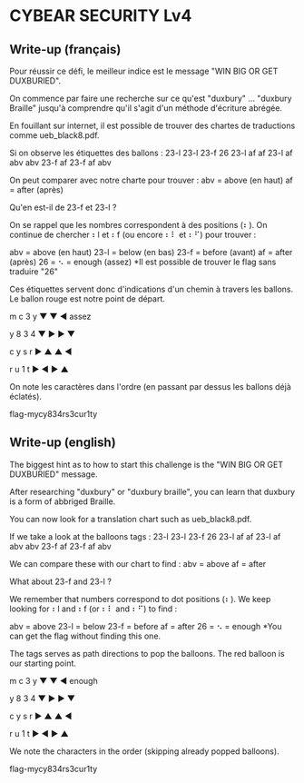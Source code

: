# CYBEAR SECURITY Lv4

## Write-up (français)

Pour réussir ce défi, le meilleur indice est le message "WIN BIG OR GET DUXBURIED".

On commence par faire une recherche sur ce qu'est "duxbury" ... "duxbury Braille" jusqu'à comprendre qu'il s'agit d'un méthode d'écriture abrégée.

En fouillant sur internet, il est possible de trouver des chartes de traductions comme ueb_black8.pdf.

Si on observe les étiquettes des ballons :
23-l    23-l    23-f    26
23-l    af      af      23-l
af      abv     abv     23-f
af      23-f    af      abv

On peut comparer avec notre charte pour trouver : 
abv = above (en haut)
af = after (après)

Qu'en est-il de 23-f et 23-l ?

On se rappel que les nombres correspondent à des positions (⠆). On continue de chercher 
⠆l et ⠆f (ou encore ⠆⠇ et ⠆⠋) pour trouver :

abv = above (en haut)
23-l = below (en bas)
23-f = before (avant)
af = after (après)
26 = ⠢ = enough (assez) *Il est possible de trouver le flag sans traduire "26"

Ces étiquettes servent donc d'indications d'un chemin à travers les ballons. Le ballon rouge est notre point de départ.

m      c      3      y
▼      ▼      ◄    assez

y      8      3      4
▼      ►      ►      ▼

c      y      s      r
►      ▲      ▲      ◄

r      u      1      t
►      ◄      ►      ▲

On note les caractères dans l'ordre (en passant par dessus les ballons déjà éclatés).

flag-mycy834rs3cur1ty

## Write-up (english)

The biggest hint as to how to start this challenge is the "WIN BIG OR GET DUXBURIED" message.

After researching "duxbury" or "duxbury braille", you can learn that duxbury is a form of abbriged Braille.

You can now look for a translation chart such as ueb_black8.pdf.

If we take a look at the balloons tags :
23-l    23-l    23-f    26
23-l    af      af      23-l
af      abv     abv     23-f
af      23-f    af      abv

We can compare these with our chart to find : 
abv = above
af = after

What about 23-f and 23-l ?

We remember that numbers correspond to dot positions (⠆). We keep looking for
⠆l and ⠆f (or ⠆⠇ and ⠆⠋) to find :

abv = above
23-l = below
23-f = before
af = after
26 = ⠢ = enough *You can get the flag without finding this one.

The tags serves as path directions to pop the balloons. The red balloon is our starting point.

m      c      3      y
▼      ▼      ◄    enough

y      8      3      4
▼      ►      ►      ▼

c      y      s      r
►      ▲      ▲      ◄

r      u      1      t
►      ◄      ►      ▲

We note the characters in the order (skipping already popped balloons).

flag-mycy834rs3cur1ty